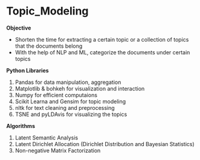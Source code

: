 # Topic_Modeling
**Objective**
- Shorten the time for extracting a certain topic or a collection of topics that the documents belong
- With the help of NLP and ML, categorize the documents under certain topics


**Python Libraries**
1. Pandas for data manipulation, aggregation 
2. Matplotlib & bohkeh for visualization and interaction 
3. Numpy for efficient computaions 
4. Scikit Learna and Gensim for topic modeling
5. nltk for text cleaning and preprocessing
6. TSNE and pyLDAvis for visualizing the topics

**Algorithms**
1. Latent Semantic Analysis
2. Latent Dirichlet Allocation (Dirichlet Distribution and Bayesian Statistics)
3. Non-negative Matrix Factorization 


